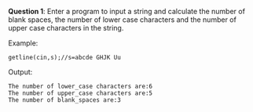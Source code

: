 **Question 1**: Enter a program to input a string and calculate the number of blank spaces, the number of lower case characters and the number of upper case characters in the string. 


Example: 
```
getline(cin,s);//s=abcde GHJK Uu 
```
Output: 
```
The number of lower_case characters are:6
The number of upper_case characters are:5
The number of blank_spaces are:3
```
